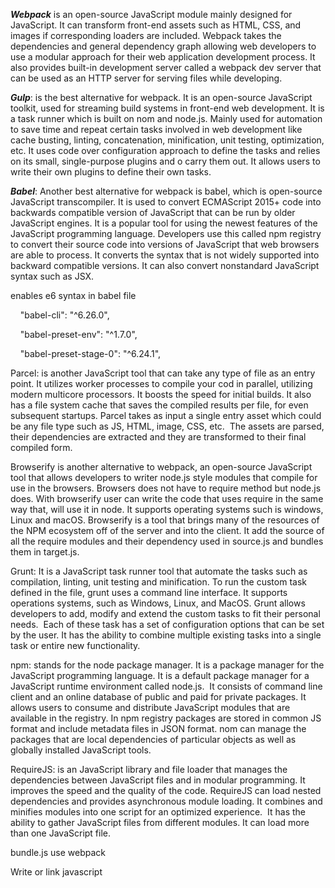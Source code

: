 ***Webpack*** is an open-source JavaScript module mainly designed for JavaScript. It can transform front-end assets such as HTML, CSS, and images if corresponding loaders are included. Webpack takes the dependencies and general dependency graph allowing web developers to use a modular approach for their web application development process. It also provides built-in development server called a webpack dev server that can be used as an HTTP server for serving files while developing.

***Gulp***: is the best alternative for webpack. It is an open-source JavaScript toolkit, used for streaming build systems in front-end web development. It is a task runner which is built on nom and node.js. Mainly used for automation to save time and repeat certain tasks involved in web development like cache busting, linting, concatenation, minification, unit testing, optimization, etc. It uses code over configuration approach to define the tasks and relies on its small, single-purpose plugins and o carry them out. It allows users to write their own plugins to define their own tasks.

***Babel***: Another best alternative for webpack is babel, which is open-source JavaScript transcompiler. It is used to convert ECMAScript 2015+ code into backwards compatible version of JavaScript that can be run by older JavaScript engines. It is a popular tool for using the newest features of the JavaScript programming language. Developers use this called npm registry to convert their source code into versions of JavaScript that web browsers are able to process. It converts the syntax that is not widely supported into backward compatible versions. It can also convert nonstandard JavaScript syntax such as JSX.

enables e6 syntax in babel file

    "babel-cli": "^6.26.0",

    "babel-preset-env": "^1.7.0",

    "babel-preset-stage-0": "^6.24.1",

Parcel: is another JavaScript tool that can take any type of file as an entry point. It utilizes worker processes to compile your cod in parallel, utilizing modern multicore processors. It boosts the speed for initial builds. It also has a file system cache that saves the compiled results per file, for even subsequent startups. Parcel takes as input a single entry asset which could be any file type such as JS, HTML, image, CSS, etc.  The assets are parsed, their dependencies are extracted and they are transformed to their final compiled form.

Browserify is another alternative to webpack, an open-source JavaScript tool that allows developers to writer node.js style modules that compile for use in the browsers. Browsers does not have to require method but node.js does. With browserify user can write the code that uses require in the same way that, will use it in node. It supports operating systems such is windows, Linux and macOS. Browserify is a tool that brings many of the resources of the NPM ecosystem off of the server and into the client. It add the source of all the require modules and their dependency used in source.js and bundles them in target.js.

Grunt: It is a JavaScript task runner tool that automate the tasks such as compilation, linting, unit testing and minification. To run the custom task defined in the file, grunt uses a command line interface. It supports operations systems, such as Windows, Linux, and MacOS. Grunt allows developers to add, modify and extend the custom tasks to fit their personal needs.  Each of these task has a set of configuration options that can be set by the user. It has the ability to combine multiple existing tasks into a single task or entire new functionality.

npm: stands for the node package manager. It is a package manager for the JavaScript programming language. It is a default package manager for a JavaScript runtime environment called node.js.  It consists of command line client and an online database of public and paid for private packages. It allows users to consume and distribute JavaScript modules that are available in the registry. In npm registry packages are stored in common JS format and include metadata files in JSON format. nom can manage the packages that are local dependencies of particular objects as well as globally installed JavaScript tools.

RequireJS: is an JavaScript library and file loader that manages the dependencies between JavaScript files and in modular programming. It improves the speed and the quality of the code. RequireJS can load nested dependencies and provides asynchronous module loading. It combines and minifies modules into one script for an optimized experience.  It has the ability to gather JavaScript files from different modules. It can load more than one JavaScript file.


bundle.js use webpack 

Write or link javascript <script> tag at bottom of code before   </body> tag makes pg run better